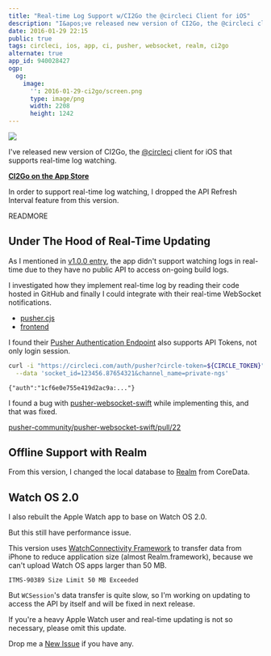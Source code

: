 ```yaml
---
title: "Real-time Log Support w/CI2Go the @circleci Client for iOS"
description: "I&apos;ve released new version of CI2Go, the @circleci client for iOS that supports real-time log watching."
date: 2016-01-29 22:15
public: true
tags: circleci, ios, app, ci, pusher, websocket, realm, ci2go
alternate: true
app_id: 940028427
ogp:
  og:
    image:
      '': 2016-01-29-ci2go/screen.png
      type: image/png
      width: 2208
      height: 1242
---
```


[![](2016-01-29-ci2go/screen.gif)][AppStore]

I&apos;ve released new version of CI2Go, the [@circleci] client for iOS that supports real-time log watching.

**[CI2Go on the App Store][AppStore]**

In order to support real-time log watching, I dropped the API Refresh Interval feature from this version.

READMORE

## Under The Hood of Real-Time Updating

As I mentioned in [v1.0.0 entry], the app didn&apos;t support watching logs in real-time due to they have no public API to access on-going build logs.

I investigated how they implement real-time log by reading their code hosted in GitHub and finally I could integrate with their real-time WebSocket notifications.

- [pusher.cjs](https://github.com/circleci/frontend/blob/master/src-cljs/frontend/pusher.cljs)
- [frontend](https://github.com/circleci/frontend)

I found their [Pusher Authentication Endpoint] also supports API Tokens, not only login session.

```sh
curl -i "https://circleci.com/auth/pusher?circle-token=${CIRCLE_TOKEN}" \
  --data 'socket_id=123456.87654321&channel_name=private-ngs'
```

```
{"auth":"1cf6e0e755e419d2ac9a:..."}
```

I found a bug with [pusher-websocket-swift] while implementing this, and that was fixed.

[pusher-community/pusher-websocket-swift/pull/22]

## Offline Support with Realm

From this version, I changed the local database to [Realm] from CoreData.

## Watch OS 2.0

I also rebuilt the Apple Watch app to base on Watch OS 2.0.

But this still have performance issue.

This version uses [WatchConnectivity Framework] to transfer data from iPhone to reduce application size (almost Realm.framework), because we can&apos;t upload Watch OS apps larger than 50 MB.

```
ITMS-90389 Size Limit 50 MB Exceeded
```

But `WCSession`&apos;s data transfer is quite slow, so I&apos;m working on updating to access the API by itself and will be fixed in next release.

If you&apos;re a heavy Apple Watch user and real-time updating is not so necessary, please omit this update.

Drop me a [New Issue] if you have any.

[AppStore]: https://itunes.apple.com/app/id940028427?mt=8
[API]: https://circleci.com/docs/api
[New Issue]: https://github.com/ngs/ci2go/issues/new
[@circleci]: https://circleci.com
[v1.0.0 entry]: /2014/11/26/ci2go/
[Pusher Authentication Endpoint]: https://pusher.com/docs/authenticating_users#authEndpoint/lang=ios
[pusher-websocket-swift]: https://github.com/pusher-community/pusher-websocket-swift
[pusher-community/pusher-websocket-swift/pull/22]: https://github.com/pusher-community/pusher-websocket-swift/pull/22
[Realm]: https://realm.io
[WatchConnectivity Framework]: https://developer.apple.com/library/watchos/documentation/WatchConnectivity/Reference/WatchConnectivity_framework/
